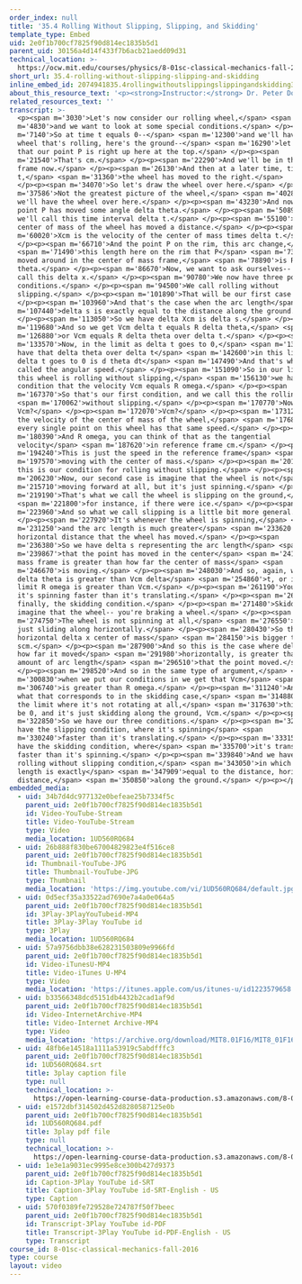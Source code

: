 ```yaml
---
order_index: null
title: '35.4 Rolling Without Slipping, Slipping, and Skidding'
template_type: Embed
uid: 2e0f1b700cf7825f90d814ec1835b5d1
parent_uid: 30156a4d14f433f7b6acb21aedd09d31
technical_location: >-
  https://ocw.mit.edu/courses/physics/8-01sc-classical-mechanics-fall-2016/week-12-rotations-and-translation-rolling/35.4-rolling-without-slipping-slipping-and-skidding/35.4-rolling-without-slipping-slipping-and-skidding
short_url: 35.4-rolling-without-slipping-slipping-and-skidding
inline_embed_id: 2074941835.4rollingwithoutslippingslippingandskidding31804822
about_this_resource_text: '<p><strong>Instructor:</strong> Dr. Peter Dourmashkin</p>'
related_resources_text: ''
transcript: >-
  <p><span m='3030'>Let's now consider our rolling wheel,</span> <span
  m='4830'>and we want to look at some special conditions.</span> </p><p><span
  m='7140'>So at time t equals 0--</span> <span m='12300'>and we'll have our
  wheel that's rolling, here's the ground--</span> <span m='16290'>let's say
  that our point P is right up here at the top.</span> </p><p><span
  m='21540'>That's cm.</span> </p><p><span m='22290'>And we'll be in the ground
  frame now.</span> </p><p><span m='26130'>And then at a later time, time
  t,</span> <span m='31360'>the wheel has moved to the right.</span>
  </p><p><span m='34070'>So let's draw the wheel over here.</span> </p><p><span
  m='37586'>Not the greatest picture of the wheel,</span> <span m='40280'>but
  we'll have the wheel over here.</span> </p><p><span m='43230'>And now the
  point P has moved some angle delta theta.</span> </p><p><span m='50890'>And
  we'll call this time interval delta t.</span> </p><p><span m='55100'>Now, the
  center of mass of the wheel has moved a distance.</span> </p><p><span
  m='60020'>Xcm is the velocity of the center of mass times delta t.</span>
  </p><p><span m='66710'>And the point P on the rim, this arc change,</span>
  <span m='71490'>this length here on the rim that P</span> <span m='73400'>has
  moved around in the center of mass frame,</span> <span m='78890'>is R delta
  theta.</span> </p><p><span m='86670'>Now, we want to ask ourselves-- we'll
  call this delta x.</span> </p><p><span m='90780'>We now have three possible
  conditions.</span> </p><p><span m='94500'>We call rolling without
  slipping.</span> </p><p><span m='101890'>That will be our first case 1.</span>
  </p><p><span m='103960'>And that's the case when the arc length</span> <span
  m='107440'>delta s is exactly equal to the distance along the ground.</span>
  </p><p><span m='113050'>So we have delta Xcm is delta s.</span> </p><p><span
  m='119680'>And so we get Vcm delta t equals R delta theta,</span> <span
  m='126880'>or Vcm equals R delta theta over delta t.</span> </p><p><span
  m='133570'>Now, in the limit as delta t goes to 0,</span> <span m='138670'>we
  have that delta theta over delta t</span> <span m='142600'>in this limit as
  delta t goes to 0 is d theta dt</span> <span m='147490'>And that's what we
  called the angular speed.</span> </p><p><span m='151090'>So in our limit as
  this wheel is rolling without slipping,</span> <span m='156130'>we have the
  condition that the velocity Vcm equals R omega.</span> </p><p><span
  m='167370'>So that's our first condition, and we call this the rolling</span>
  <span m='170062'>without slipping.</span> </p><p><span m='170770'>Now what is
  Vcm?</span> </p><p><span m='172070'>Vcm?</span> </p><p><span m='173120'>That's
  the velocity of the center of mass of the wheel,</span> <span m='176870'>and
  every single point on this wheel has that same speed.</span> </p><p><span
  m='180390'>And R omega, you can think of that as the tangential
  velocity</span> <span m='187620'>in reference frame cm.</span> </p><p><span
  m='194240'>This is just the speed in the reference frame</span> <span
  m='197570'>moving with the center of mass.</span> </p><p><span m='201410'>So
  this is our condition for rolling without slipping.</span> </p><p><span
  m='206230'>Now, our second case is imagine that the wheel is not</span> <span
  m='215710'>moving forward at all, but it's just spinning.</span> </p><p><span
  m='219190'>That's what we call the wheel is slipping on the ground,</span>
  <span m='221800'>for instance, if there were ice.</span> </p><p><span
  m='223960'>And so what we call slipping is a little bit more general.</span>
  </p><p><span m='227920'>It's whenever the wheel is spinning,</span> <span
  m='231250'>and the arc length is much greater</span> <span m='233620'>than the
  horizontal distance that the wheel has moved.</span> </p><p><span
  m='236380'>So we have delta s representing the arc length</span> <span
  m='239867'>that the point has moved in the center</span> <span m='241450'>of
  mass frame is greater than how far the center of mass</span> <span
  m='246670'>is moving.</span> </p><p><span m='248030'>And so, again, we have R
  delta theta is greater than Vcm delta</span> <span m='254860'>t, or in the
  limit R omega is greater than Vcm.</span> </p><p><span m='261190'>You can say
  it's spinning faster than it's translating.</span> </p><p><span m='265600'>And
  finally, the skidding condition.</span> </p><p><span m='271480'>Skidding--
  imagine that the wheel-- you're braking a wheel.</span> </p><p><span
  m='274750'>The wheel is not spinning at all,</span> <span m='276550'>but it's
  just sliding along horizontally.</span> </p><p><span m='280430'>So the
  horizontal delta x center of mass</span> <span m='284150'>is bigger than delta
  scm.</span> </p><p><span m='287900'>And so this is the case where delta Xcm,
  how far it moved</span> <span m='291980'>horizontally, is greater than the
  amount of arc length</span> <span m='296510'>that the point moved.</span>
  </p><p><span m='298520'>And so in the same type of argument,</span> <span
  m='300830'>when we put our conditions in we get that Vcm</span> <span
  m='306740'>is greater than R omega.</span> </p><p><span m='311240'>And again,
  what that corresponds to in the skidding case,</span> <span m='314880'>imagine
  the limit where it's not rotating at all,</span> <span m='317630'>this would
  be 0, and it's just skidding along the ground, Vcm.</span> </p><p><span
  m='322850'>So we have our three conditions.</span> </p><p><span m='325740'>We
  have the slipping condition, where it's spinning</span> <span
  m='330240'>faster than it's translating.</span> </p><p><span m='333150'>We
  have the skidding condition, where</span> <span m='335700'>it's translating
  faster than it's spinning.</span> </p><p><span m='339840'>And we have the
  rolling without slipping condition,</span> <span m='343050'>in which the arc
  length is exactly</span> <span m='347909'>equal to the distance, horizontal
  distance,</span> <span m='350850'>along the ground.</span> </p><p></p>
embedded_media:
  - uid: 34b7d4dc977132e0befeae25b7334f5c
    parent_uid: 2e0f1b700cf7825f90d814ec1835b5d1
    id: Video-YouTube-Stream
    title: Video-YouTube-Stream
    type: Video
    media_location: 1UD560RQ684
  - uid: 26b888f830be67004829823e4f516ce8
    parent_uid: 2e0f1b700cf7825f90d814ec1835b5d1
    id: Thumbnail-YouTube-JPG
    title: Thumbnail-YouTube-JPG
    type: Thumbnail
    media_location: 'https://img.youtube.com/vi/1UD560RQ684/default.jpg'
  - uid: 0d5ecf35a33522ad7690e7a4a0e064a5
    parent_uid: 2e0f1b700cf7825f90d814ec1835b5d1
    id: 3Play-3PlayYouTubeid-MP4
    title: 3Play-3Play YouTube id
    type: 3Play
    media_location: 1UD560RQ684
  - uid: 57a9756dbb38e628231503809e9966fd
    parent_uid: 2e0f1b700cf7825f90d814ec1835b5d1
    id: Video-iTunesU-MP4
    title: Video-iTunes U-MP4
    type: Video
    media_location: 'https://itunes.apple.com/us/itunes-u/id1223579658'
  - uid: b33566348dcd5151db4432b2cad1af9d
    parent_uid: 2e0f1b700cf7825f90d814ec1835b5d1
    id: Video-InternetArchive-MP4
    title: Video-Internet Archive-MP4
    type: Video
    media_location: 'https://archive.org/download/MIT8.01F16/MIT8_01F16_L35v04_360p.mp4'
  - uid: 48fb6e14518a1111a53919c5abdfffc3
    parent_uid: 2e0f1b700cf7825f90d814ec1835b5d1
    id: 1UD560RQ684.srt
    title: 3play caption file
    type: null
    technical_location: >-
      https://open-learning-course-data-production.s3.amazonaws.com/8-01sc-classical-mechanics-fall-2016/48fb6e14518a1111a53919c5abdfffc3_1UD560RQ684.srt
  - uid: e1572dbf314502d452d8280587125e0b
    parent_uid: 2e0f1b700cf7825f90d814ec1835b5d1
    id: 1UD560RQ684.pdf
    title: 3play pdf file
    type: null
    technical_location: >-
      https://open-learning-course-data-production.s3.amazonaws.com/8-01sc-classical-mechanics-fall-2016/e1572dbf314502d452d8280587125e0b_1UD560RQ684.pdf
  - uid: 1e3e1a9031ec9995e8ce300b427d9373
    parent_uid: 2e0f1b700cf7825f90d814ec1835b5d1
    id: Caption-3Play YouTube id-SRT
    title: Caption-3Play YouTube id-SRT-English - US
    type: Caption
  - uid: 570f0389fe729528e724787f50f7beec
    parent_uid: 2e0f1b700cf7825f90d814ec1835b5d1
    id: Transcript-3Play YouTube id-PDF
    title: Transcript-3Play YouTube id-PDF-English - US
    type: Transcript
course_id: 8-01sc-classical-mechanics-fall-2016
type: course
layout: video
---
```

